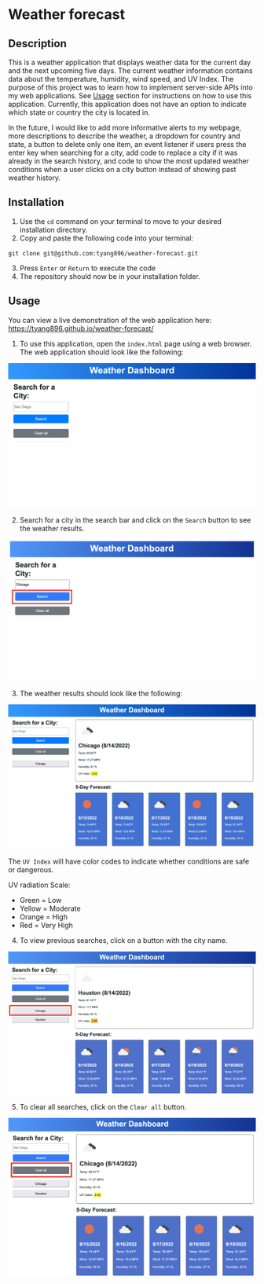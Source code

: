 # Weather forecast

## Description

This is a weather application that displays weather data for the current day and the next upcoming five days. The current weather information contains data about the temperature, humidity, wind speed, and UV Index. The purpose of this project was to learn how to implement server-side APIs into my web applications. See [Usage](#usage) section for instructions on how to use this application. Currently, this application does not have an option to indicate which state or country the city is located in. 

In the future, I would like to add more informative alerts to my webpage, more descriptions to describe the weather, a dropdown for country and state, a button to delete only one item, an event listener if users press the enter key when searching for a city, add code to replace a city if it was already in the search history, and code to show the most updated weather conditions when a user clicks on a city button instead of showing past weather history.

## Installation
1. Use the `cd` command on your terminal to move to your desired installation directory.
2. Copy and paste the following code into your terminal:
```
git clone git@github.com:tyang896/weather-forecast.git
```
3. Press `Enter` or `Return` to execute the code
4. The repository should now be in your installation folder.

## Usage

You can view a live demonstration of the web application here: https://tyang896.github.io/weather-forecast/

1. To use this application, open the `index.html` page using a web browser. The web application should look like the following: 
   
![Screenshot homepage](./assets/images/Screenshot_1.png)

2. Search for a city in the search bar and click on the `Search` button to see the weather results.

![Screenshot homepage](./assets/images/Screenshot_2.png)

3. The weather results should look like the following:

![Screenshot homepage](./assets/images/Screenshot_3.png)

The `UV Index` will have color codes to indicate whether conditions are safe or dangerous. 

UV radiation Scale:
- Green = Low 
- Yellow = Moderate
- Orange = High
- Red = Very High

4. To view previous searches, click on a button with the city name.

![Screenshot homepage](./assets/images/Screenshot_4.png)

5. To clear all searches, click on the `Clear all` button.

![Screenshot homepage](./assets/images/Screenshot_5.png)